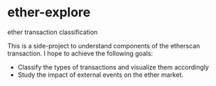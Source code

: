# ether-explore
ether transaction classification

This is a side-project to understand components of the etherscan transaction. I hope to achieve the following goals:
* Classify the types of transactions and visualize them accordingly
* Study the impact of external events on the ether market.
